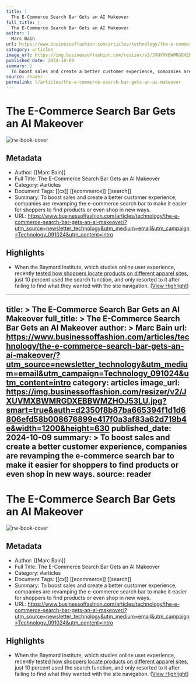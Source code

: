```yaml
---
title: |
  The E-Commerce Search Bar Gets an AI Makeover
full_title: |
  The E-Commerce Search Bar Gets an AI Makeover
author: |
  Marc Bain
url: https://www.businessoffashion.com/articles/technology/the-e-commerce-search-bar-gets-an-ai-makeover/?utm_source=newsletter_technology&utm_medium=email&utm_campaign=Technology_091024&utm_content=intro
category: articles
image_url: https://img.businessoffashion.com/resizer/v2/JXUVMXBWMRGDXEBBWMZHOJ53LU.jpg?smart=true&auth=d2350f8b87ba665394f1d1d6806efd58b008676899e417f0a3af83a62d719b4e&width=1200&height=630
published_date: 2024-10-09
summary: |
  To boost sales and create a better customer experience, companies are revamping the e-commerce search bar to make it easier for shoppers to find products or even shop in new ways.
source: reader
permalink: l/articles/the-e-commerce-search-bar-gets-an-ai-makeover
---
```

# The E-Commerce Search Bar Gets an AI Makeover

![rw-book-cover](https://img.businessoffashion.com/resizer/v2/JXUVMXBWMRGDXEBBWMZHOJ53LU.jpg?smart=true&auth=d2350f8b87ba665394f1d1d6806efd58b008676899e417f0a3af83a62d719b4e&width=1200&height=630)

## Metadata
- Author: [[Marc Bain]]
- Full Title: The E-Commerce Search Bar Gets an AI Makeover
- Category: #articles
- Document Tags: [[cx]] [[ecommerce]] [[search]] 
- Summary: To boost sales and create a better customer experience, companies are revamping the e-commerce search bar to make it easier for shoppers to find products or even shop in new ways.
- URL: https://www.businessoffashion.com/articles/technology/the-e-commerce-search-bar-gets-an-ai-makeover/?utm_source=newsletter_technology&utm_medium=email&utm_campaign=Technology_091024&utm_content=intro

## Highlights
- When the Baymard Institute, which studies online user experience, recently [tested how shoppers locate products on different apparel sites](https://baymard.com/blog/apparel-search), just 10 percent used the search function, and only resorted to it after failing to find what they wanted with the site navigation. ([View Highlight](https://read.readwise.io/read/01jdvmy31h1tbnwaba3w0370vw))


---
title: >
  The E-Commerce Search Bar Gets an AI Makeover
full_title: >
  The E-Commerce Search Bar Gets an AI Makeover
author: >
  Marc Bain
url: https://www.businessoffashion.com/articles/technology/the-e-commerce-search-bar-gets-an-ai-makeover/?utm_source=newsletter_technology&utm_medium=email&utm_campaign=Technology_091024&utm_content=intro
category: articles
image_url: https://img.businessoffashion.com/resizer/v2/JXUVMXBWMRGDXEBBWMZHOJ53LU.jpg?smart=true&auth=d2350f8b87ba665394f1d1d6806efd58b008676899e417f0a3af83a62d719b4e&width=1200&height=630
published_date: 2024-10-09
summary: >
  To boost sales and create a better customer experience, companies are revamping the e-commerce search bar to make it easier for shoppers to find products or even shop in new ways.
source: reader
---
# The E-Commerce Search Bar Gets an AI Makeover

![rw-book-cover](https://img.businessoffashion.com/resizer/v2/JXUVMXBWMRGDXEBBWMZHOJ53LU.jpg?smart=true&auth=d2350f8b87ba665394f1d1d6806efd58b008676899e417f0a3af83a62d719b4e&width=1200&height=630)

## Metadata
- Author: [[Marc Bain]]
- Full Title: The E-Commerce Search Bar Gets an AI Makeover
- Category: #articles
- Document Tags: [[cx]] [[ecommerce]] [[search]] 
- Summary: To boost sales and create a better customer experience, companies are revamping the e-commerce search bar to make it easier for shoppers to find products or even shop in new ways.
- URL: https://www.businessoffashion.com/articles/technology/the-e-commerce-search-bar-gets-an-ai-makeover/?utm_source=newsletter_technology&utm_medium=email&utm_campaign=Technology_091024&utm_content=intro

## Highlights
- When the Baymard Institute, which studies online user experience, recently [tested how shoppers locate products on different apparel sites](https://baymard.com/blog/apparel-search), just 10 percent used the search function, and only resorted to it after failing to find what they wanted with the site navigation. ([View Highlight](https://read.readwise.io/read/01jdvmy31h1tbnwaba3w0370vw))


